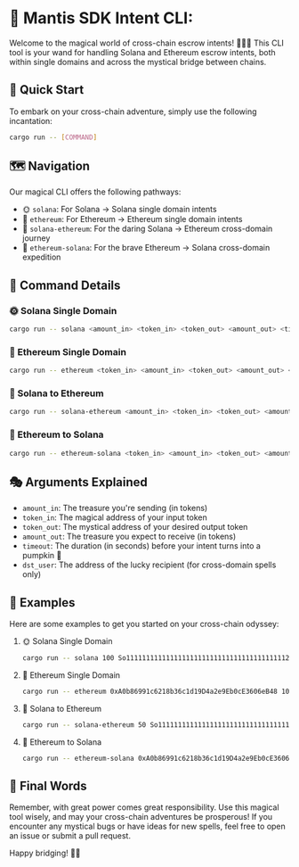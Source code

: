 # 🌈 Mantis SDK Intent CLI: 

Welcome to the magical world of cross-chain escrow intents! 🧙‍♂️✨ This CLI tool is your wand for handling Solana and Ethereum escrow intents, both within single domains and across the mystical bridge between chains.

## 🚀 Quick Start

To embark on your cross-chain adventure, simply use the following incantation:

```bash
cargo run -- [COMMAND]
```

## 🗺️ Navigation

Our magical CLI offers the following pathways:

- 🌞 `solana`: For Solana -> Solana single domain intents
- 🌙 `ethereum`: For Ethereum -> Ethereum single domain intents
- 🌠 `solana-ethereum`: For the daring Solana -> Ethereum cross-domain journey
- 🌌 `ethereum-solana`: For the brave Ethereum -> Solana cross-domain expedition

## 🧭 Command Details

### 🌞 Solana Single Domain

```bash
cargo run -- solana <amount_in> <token_in> <token_out> <amount_out> <timeout>
```

### 🌙 Ethereum Single Domain

```bash
cargo run -- ethereum <token_in> <amount_in> <token_out> <amount_out> <timeout>
```

### 🌠 Solana to Ethereum

```bash
cargo run -- solana-ethereum <amount_in> <token_in> <token_out> <amount_out> <timeout> <dst_user>
```

### 🌌 Ethereum to Solana

```bash
cargo run -- ethereum-solana <token_in> <amount_in> <token_out> <amount_out> <timeout> <dst_user>
```

## 🎭 Arguments Explained

- `amount_in`: The treasure you're sending (in tokens)
- `token_in`: The magical address of your input token
- `token_out`: The mystical address of your desired output token
- `amount_out`: The treasure you expect to receive (in tokens)
- `timeout`: The duration (in seconds) before your intent turns into a pumpkin 🎃
- `dst_user`: The address of the lucky recipient (for cross-domain spells only)

## 🌟 Examples

Here are some examples to get you started on your cross-chain odyssey:

1. 🌞 Solana Single Domain
   ```bash
   cargo run -- solana 100 So11111111111111111111111111111111111111112 EPjFWdd5AufqSSqeM2qN1xzybapC8G4wEGGkZwyTDt1v 95 3600
   ```

2. 🌙 Ethereum Single Domain
   ```bash
   cargo run -- ethereum 0xA0b86991c6218b36c1d19D4a2e9Eb0cE3606eB48 1000 0xC02aaA39b223FE8D0A0e5C4F27eAD9083C756Cc2 0.5 7200
   ```

3. 🌠 Solana to Ethereum
   ```bash
   cargo run -- solana-ethereum 50 So11111111111111111111111111111111111111112 0xA0b86991c6218b36c1d19D4a2e9Eb0cE3606eB48 49 3600 0x742d35Cc6634C0532925a3b844Bc454e4438f44e
   ```

4. 🌌 Ethereum to Solana
   ```bash
   cargo run -- ethereum-solana 0xA0b86991c6218b36c1d19D4a2e9Eb0cE3606eB48 100 EPjFWdd5AufqSSqeM2qN1xzybapC8G4wEGGkZwyTDt1v 99 7200 9ZNTfG4NyQgxy2SWjSiQoUyBPEvXT2xo7fKc5hPYYJ7b
   ```

## 🎩 Final Words

Remember, with great power comes great responsibility. Use this magical tool wisely, and may your cross-chain adventures be prosperous! If you encounter any mystical bugs or have ideas for new spells, feel free to open an issue or submit a pull request.

Happy bridging! 🌈🚀
